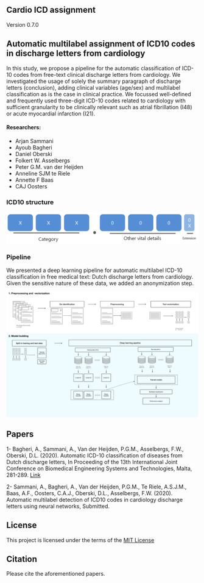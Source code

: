 ## Cardio ICD assignment
Version 0.7.0

## Automatic multilabel assignment of ICD10 codes in discharge letters from cardiology

In this study, we propose a pipeline for the automatic classification of ICD-10 codes from free-text clinical discharge letters from cardiology. We investigated the usage of solely the summary paragraph of discharge letters (conclusion), adding clinical variables (age/sex) and multilabel classification as is the case in clinical practice. We focussed well-defined and frequently used three-digit ICD-10 codes related to cardiology with sufficient granularity to be clinically relevant such as atrial fibrillation (I48) or acute myocardial infarction (I21).


#### Researchers:
  * Arjan Sammani
  * Ayoub Bagheri
  * Daniel Oberski
  * Folkert W. Asselbergs
  * Peter G.M. van der Heijden
  * Anneline SJM te Riele
  * Annette F Baas
  * CAJ Oosters


### ICD10 structure

![alt text](https://github.com/bagheria/cardio-icd-assignment/blob/master/Documents/icd_structure.PNG)

### Pipeline
We presented a deep learning pipeline for automatic multilabel ICD-10 classification in free medical text: Dutch discharge letters from cardiology. Given the sensitive nature of these data, we added an anonymization step.

![alt text](https://github.com/bagheria/cardio-icd-assignment/blob/master/Documents/pipeline.png)


## Papers ##
1- Bagheri, A., Sammani, A., Van der Heijden, P.G.M., Asselbergs, F.W., Oberski, D.L. (2020). Automatic
ICD-10 classification of diseases from Dutch discharge letters, In Proceeding of the 13th International
Joint Conference on Biomedical Engineering Systems and Technologies, Malta, 281-289. [Link](https://discovery.ucl.ac.uk/id/eprint/10098370/1/C2C_2020_2.pdf)

2- Sammani, A., Bagheri, A., Van der Heijden, P.G.M., Te Riele, A.S.J.M., Baas, A.F., Oosters, C.A.J., Oberski, D.L., Asselbergs, F.W. (2020). Automatic multilabel detection of ICD10 codes in cardiology discharge letters using neural networks, Submitted.

## License ##
This project is licensed under the terms of the [MIT License](LICENSE)

## Citation ##
Please cite the aforementioned papers. 

